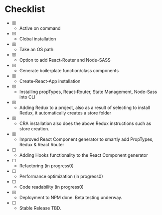 # Checklist

- [x] - Active on command
- [x] - Global installation
- [x] - Take an OS path
- [x] - Option to add React-Router and Node-SASS
- [x] - Generate boilerplate function/class components
- [x] - Create-React-App installation
- [x] - Installing propTypes, React-Router, State Management, Node-Sass into CLI
- [x] - Adding Redux to a project, also as a result of selecting to install Redux, it automatically creates a store folder
- [x] - CRA installation also does the above Redux instructions such as store creation.
- [x] - Improved React Component generator to smartly add PropTypes, Redux & React Router
- [ ] - Adding Hooks functionality to the React Component generator
- [ ] - Refactoring (in progress0)
- [ ] - Performance optimization (in progress0)
- [ ] - Code readability (in progress0)
- [x] - Deployment to NPM done. Beta testing underway.
- [ ] - Stable Release TBD.
